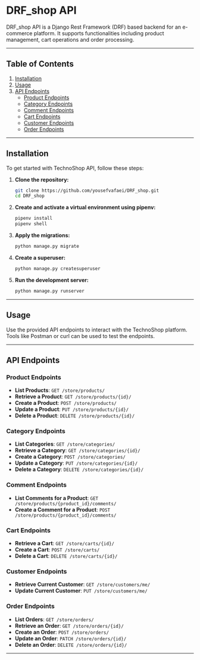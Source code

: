 # DRF_shop API

DRF_shop API is a Django Rest Framework (DRF) based backend for an e-commerce platform. It supports functionalities including product management, cart operations and order processing.

---

## Table of Contents

1. [Installation](#installation)
2. [Usage](#usage)
3. [API Endpoints](#api-endpoints)
    - [Product Endpoints](#product-endpoints)
    - [Category Endpoints](#category-endpoints)
    - [Comment Endpoints](#comment-endpoints)
    - [Cart Endpoints](#cart-endpoints)
    - [Customer Endpoints](#customer-endpoints)
    - [Order Endpoints](#order-endpoints)
---

## Installation

To get started with TechnoShop API, follow these steps:

1. **Clone the repository:**
    ```bash
    git clone https://github.com/yousefvafaei/DRF_shop.git
    cd DRF_shop
    ```

2. **Create and activate a virtual environment using pipenv:**
    ```bash
    pipenv install
    pipenv shell
    ```

3. **Apply the migrations:**
    ```bash
    python manage.py migrate
    ```

4. **Create a superuser:**
    ```bash
    python manage.py createsuperuser
    ```

5. **Run the development server:**
    ```bash
    python manage.py runserver
    ```

---

## Usage

Use the provided API endpoints to interact with the TechnoShop platform. Tools like Postman or curl can be used to test the endpoints.

---

## API Endpoints

### Product Endpoints

- **List Products**: `GET /store/products/`
- **Retrieve a Product**: `GET /store/products/{id}/`
- **Create a Product**: `POST /store/products/`
- **Update a Product**: `PUT /store/products/{id}/`
- **Delete a Product**: `DELETE /store/products/{id}/`

### Category Endpoints

- **List Categories**: `GET /store/categories/`
- **Retrieve a Category**: `GET /store/categories/{id}/`
- **Create a Category**: `POST /store/categories/`
- **Update a Category**: `PUT /store/categories/{id}/`
- **Delete a Category**: `DELETE /store/categories/{id}/`

### Comment Endpoints

- **List Comments for a Product**: `GET /store/products/{product_id}/comments/`
- **Create a Comment for a Product**: `POST /store/products/{product_id}/comments/`

### Cart Endpoints

- **Retrieve a Cart**: `GET /store/carts/{id}/`
- **Create a Cart**: `POST /store/carts/`
- **Delete a Cart**: `DELETE /store/carts/{id}/`

### Customer Endpoints

- **Retrieve Current Customer**: `GET /store/customers/me/`
- **Update Current Customer**: `PUT /store/customers/me/`

### Order Endpoints

- **List Orders**: `GET /store/orders/`
- **Retrieve an Order**: `GET /store/orders/{id}/`
- **Create an Order**: `POST /store/orders/`
- **Update an Order**: `PATCH /store/orders/{id}/`
- **Delete an Order**: `DELETE /store/orders/{id}/`

---
